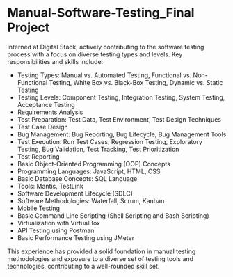 # Manual-Software-Testing_Final Project
Interned at Digital Stack, actively contributing to the software testing process with a focus on diverse testing types and levels. Key responsibilities and skills include:
- Testing Types: Manual vs. Automated Testing, Functional vs. Non-Functional Testing, White Box vs. Black-Box Testing, Dynamic vs. Static Testing
- Testing Levels: Component Testing, Integration Testing, System Testing, Acceptance Testing
- Requirements Analysis
- Test Preparation: Test Data, Test Environment, Test Design Techniques
- Test Case Design
- Bug Management: Bug Reporting, Bug Lifecycle, Bug Management Tools
- Test Execution: Run Test Cases, Regression Testing, Exploratory Testing, Bug Validation, Test Tracking, Test Prioritization
- Test Reporting
- Basic Object-Oriented Programming (OOP) Concepts
- Programming Languages: JavaScript, HTML, CSS 
- Basic Database Concepts: SQL Language
- Tools: Mantis, TestLink
- Software Development Lifecycle (SDLC)
- Software Methodologies: Waterfall, Scrum, Kanban
- Mobile Testing
- Basic Command Line Scripting (Shell Scripting and Bash Scripting)
- Virtualization with VirtualBox
- API Testing using Postman
- Basic Performance Testing using JMeter
  
This experience has provided a solid foundation in manual testing methodologies and exposure to a diverse set of testing tools and technologies, contributing to a well-rounded skill set. 
